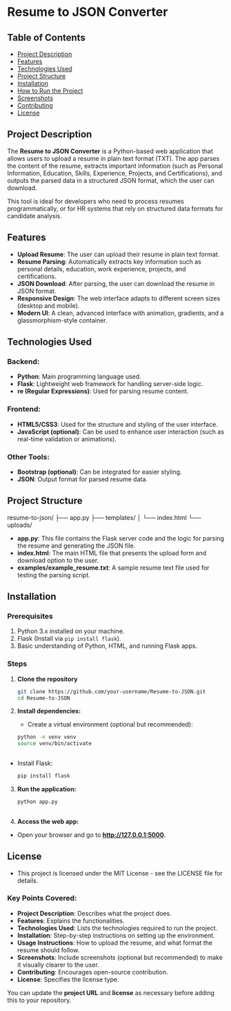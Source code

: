 # Resume to JSON Converter

## Table of Contents
- [Project Description](#project-description)
- [Features](#features)
- [Technologies Used](#technologies-used)
- [Project Structure](#project-structure)
- [Installation](#installation)
- [How to Run the Project](#how-to-run-the-project)
- [Screenshots](#screenshots)
- [Contributing](#contributing)
- [License](#license)

## Project Description

The **Resume to JSON Converter** is a Python-based web application that allows users to upload a resume in plain text format (TXT). The app parses the content of the resume, extracts important information (such as Personal Information, Education, Skills, Experience, Projects, and Certifications), and outputs the parsed data in a structured JSON format, which the user can download. 

This tool is ideal for developers who need to process resumes programmatically, or for HR systems that rely on structured data formats for candidate analysis.

## Features

- **Upload Resume**: The user can upload their resume in plain text format.
- **Resume Parsing**: Automatically extracts key information such as personal details, education, work experience, projects, and certifications.
- **JSON Download**: After parsing, the user can download the resume in JSON format.
- **Responsive Design**: The web interface adapts to different screen sizes (desktop and mobile).
- **Modern UI**: A clean, advanced interface with animation, gradients, and a glassmorphism-style container.
  
## Technologies Used

### Backend:
- **Python**: Main programming language used.
- **Flask**: Lightweight web framework for handling server-side logic.
- **re (Regular Expressions)**: Used for parsing resume content.
  
### Frontend:
- **HTML5/CSS3**: Used for the structure and styling of the user interface.
- **JavaScript (optional)**: Can be used to enhance user interaction (such as real-time validation or animations).

### Other Tools:
- **Bootstrap (optional)**: Can be integrated for easier styling.
- **JSON**: Output format for parsed resume data.

## Project Structure
resume-to-json/
├── app.py
├── templates/
│   └── index.html
└── uploads/

- **app.py**: This file contains the Flask server code and the logic for parsing the resume and generating the JSON file.
- **index.html**: The main HTML file that presents the upload form and download option to the user.
- **examples/example_resume.txt**: A sample resume text file used for testing the parsing script.

## Installation

### Prerequisites

1. Python 3.x installed on your machine.
2. Flask (Install via `pip install flask`).
3. Basic understanding of Python, HTML, and running Flask apps.

### Steps

1. **Clone the repository**

   ```bash
   git clone https://github.com/your-username/Resume-to-JSON.git
   cd Resume-to-JSON
   
2. **Install dependencies:**
   - Create a virtual environment (optional but recommended):
   ```bash
   python -m venv venv
   source venv/bin/activate
  
  - Install Flask:
    
    ```bash
    pip install flask
    
3. **Run the application:**
   ```bash
   python app.py
  

4. **Access the web app:**
  - Open your browser and go to **http://127.0.0.1:5000.**

## License
- This project is licensed under the MIT License - see the LICENSE file for details.

### Key Points Covered:
- **Project Description**: Describes what the project does.
- **Features**: Explains the functionalities.
- **Technologies Used**: Lists the technologies required to run the project.
- **Installation**: Step-by-step instructions on setting up the environment.
- **Usage Instructions**: How to upload the resume, and what format the resume should follow.
- **Screenshots**: Include screenshots (optional but recommended) to make it visually clearer to the user.
- **Contributing**: Encourages open-source contribution.
- **License**: Specifies the license type.

You can update the **project URL** and **license** as necessary before adding this to your repository.
